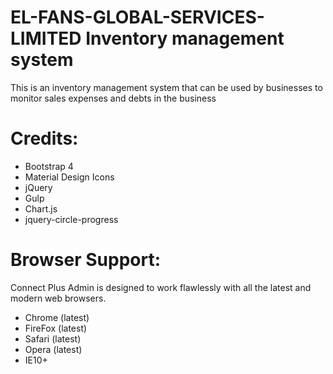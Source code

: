 

<h1>EL-FANS-GLOBAL-SERVICES-LIMITED Inventory management system</h1>
This is an inventory management system that can be used by businesses to monitor sales expenses and debts in the business


<h1>Credits:</h1>

- Bootstrap 4
- Material Design Icons
- jQuery
- Gulp
- Chart.js
- jquery-circle-progress

<h1>Browser Support:</h1>

Connect Plus Admin is designed to work flawlessly with all the latest and modern web browsers.

- Chrome (latest)
- FireFox (latest)
- Safari (latest)
- Opera (latest)
- IE10+

